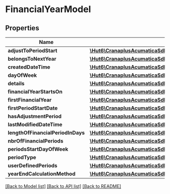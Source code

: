 # FinancialYearModel

## Properties
Name | Type | Description | Notes
------------ | ------------- | ------------- | -------------
**adjustToPeriodStart** | [**\Hut6\CranaplusAcumaticaSdk\Model\BooleanValueModel**](BooleanValueModel.md) |  | [optional] 
**belongsToNextYear** | [**\Hut6\CranaplusAcumaticaSdk\Model\BooleanValueModel**](BooleanValueModel.md) |  | [optional] 
**createdDateTime** | [**\Hut6\CranaplusAcumaticaSdk\Model\DateTimeValueModel**](DateTimeValueModel.md) |  | [optional] 
**dayOfWeek** | [**\Hut6\CranaplusAcumaticaSdk\Model\StringValueModel**](StringValueModel.md) |  | [optional] 
**details** | [**\Hut6\CranaplusAcumaticaSdk\Model\FinancialYearPeriodDetailModel[]**](FinancialYearPeriodDetailModel.md) |  | [optional] 
**financialYearStartsOn** | [**\Hut6\CranaplusAcumaticaSdk\Model\DateTimeValueModel**](DateTimeValueModel.md) |  | [optional] 
**firstFinancialYear** | [**\Hut6\CranaplusAcumaticaSdk\Model\StringValueModel**](StringValueModel.md) |  | [optional] 
**firstPeriodStartDate** | [**\Hut6\CranaplusAcumaticaSdk\Model\DateTimeValueModel**](DateTimeValueModel.md) |  | [optional] 
**hasAdjustmentPeriod** | [**\Hut6\CranaplusAcumaticaSdk\Model\BooleanValueModel**](BooleanValueModel.md) |  | [optional] 
**lastModifiedDateTime** | [**\Hut6\CranaplusAcumaticaSdk\Model\DateTimeValueModel**](DateTimeValueModel.md) |  | [optional] 
**lengthOfFinancialPeriodInDays** | [**\Hut6\CranaplusAcumaticaSdk\Model\ShortValueModel**](ShortValueModel.md) |  | [optional] 
**nbrOfFinancialPeriods** | [**\Hut6\CranaplusAcumaticaSdk\Model\ShortValueModel**](ShortValueModel.md) |  | [optional] 
**periodsStartDayOfWeek** | [**\Hut6\CranaplusAcumaticaSdk\Model\StringValueModel**](StringValueModel.md) |  | [optional] 
**periodType** | [**\Hut6\CranaplusAcumaticaSdk\Model\StringValueModel**](StringValueModel.md) |  | [optional] 
**userDefinedPeriods** | [**\Hut6\CranaplusAcumaticaSdk\Model\BooleanValueModel**](BooleanValueModel.md) |  | [optional] 
**yearEndCalculationMethod** | [**\Hut6\CranaplusAcumaticaSdk\Model\StringValueModel**](StringValueModel.md) |  | [optional] 

[[Back to Model list]](../README.md#documentation-for-models) [[Back to API list]](../README.md#documentation-for-api-endpoints) [[Back to README]](../README.md)



